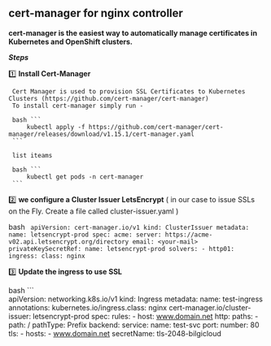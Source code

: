 ## cert-manager for nginx controller

  **cert-manager is the easiest way to automatically manage certificates in Kubernetes and OpenShift clusters.**
  
***Steps***

   1️⃣ **Install Cert-Manager** 
   
     Cert Manager is used to provision SSL Certificates to Kubernetes Clusters (https://github.com/cert-manager/cert-manager)
     To install cert-manager simply run -
     
     bash ``` 
         kubectl apply -f https://github.com/cert-manager/cert-manager/releases/download/v1.15.1/cert-manager.yaml
     ```

     list iteams 

     bash ```
         kubectl get pods -n cert-manager
     ```
  
   2️⃣ **we configure a Cluster Issuer LetsEncrypt** ( in our case to issue SSLs on the Fly. Create a file called cluster-issuer.yaml )

   bash ``` 
      apiVersion: cert-manager.io/v1
      kind: ClusterIssuer
      metadata:
        name: letsencrypt-prod
      spec:
        acme:
          server: https://acme-v02.api.letsencrypt.org/directory
          email: <your-mail>
          privateKeySecretRef:
            name: letsencrypt-prod
          solvers:
            - http01:
                ingress:
                  class: nginx
     ```

   3️⃣ **Update the ingress to use SSL**
   
   
   bash ```   
      apiVersion: networking.k8s.io/v1
      kind: Ingress
      metadata:
        name: test-ingress
        annotations:
         kubernetes.io/ingress.class: nginx
         cert-manager.io/cluster-issuer: letsencrypt-prod
      spec:
        rules:
        - host: www.domain.net
          http:
            paths:
              - path: /
                pathType: Prefix
                backend:
                  service:
                    name: test-svc
                    port:
                      number: 80            
        tls:
            - hosts:
                - www.domain.net
              secretName: tls-2048-bilgicloud
   ```
    
   

